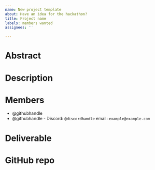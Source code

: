 ```yaml
---
name: New project template
about: Have an idea for the hackathon?
title: Project name
labels: members wanted
assignees: ''

---
```


# Abstract
<!-- Describe your idea in 3 or 4 sentences -->

# Description <!-- ⚠️ Optional. Remove this section if not needed -->
<!-- A more detailed description of the idea -->

# Members
<!-- up to 5 members in the team. You don't need them when you submit the idea, but they need to be there when the hackathon starts. -->

 - @githubhandle <!-- ⚠️ Use github handles and feel free to and contact information, like the Discord handle -->
 - @githubhandle - Discord: `@discordhandle` email: `example@example.com`

# Deliverable
<!-- A paper, a mobile app, a Terra module, etc -->

# GitHub repo
<!-- A link to the github repo where the project will be developed -->
